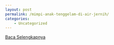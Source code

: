 ```yaml
---
layout: post
permalink: /mimpi-anak-tenggelam-di-air-jernih/
categories:
    - Uncategorized
---
```


[Baca Selengkapnya](/09)